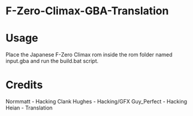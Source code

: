 # F-Zero-Climax-GBA-Translation

# Usage
Place the Japanese F-Zero Climax rom inside the rom folder named input.gba
and run the build.bat script.

# Credits
Normmatt - Hacking
Clank Hughes - Hacking/GFX
Guy_Perfect - Hacking
Heian - Translation
